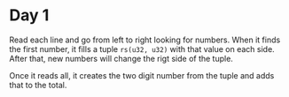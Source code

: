 # Day 1

Read each line and go from left to right looking for numbers. When it finds the first number, it fills a tuple ```rs(u32, u32)``` with that value on each side. After that, new numbers will change the rigt side of the tuple.

Once it reads all, it creates the two digit number from the tuple and adds that to the total.